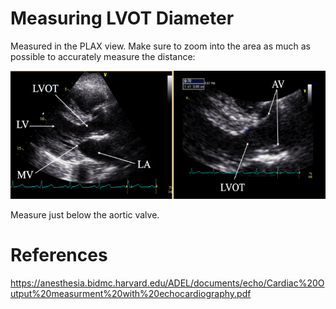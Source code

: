# Measuring LVOT Diameter
Measured in the PLAX view. Make sure to zoom into the area as much as possible to accurately measure the distance:

![](_attachments/Pasted%20image%2020221007101849.png)

Measure just below the aortic valve.

# References
https://anesthesia.bidmc.harvard.edu/ADEL/documents/echo/Cardiac%20Output%20measurment%20with%20echocardiography.pdf